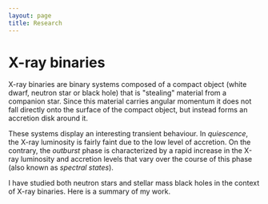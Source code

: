 ```yaml
---
layout: page
title: Research
---
```


<h1> X-ray binaries </h1>

X-ray binaries are binary systems composed of a compact object (white dwarf, neutron star or black hole) that is "stealing" material from a companion star. Since this material carries angular momentum it does not fall directly onto the surface of the compact object, but instead forms an accretion disk around it. 

These systems display an interesting transient behaviour. In <em>quiescence</em>, the X-ray luminosity is fairly faint due to the low level of accretion. On the contrary, the <em>outburst</em> phase is characterized by a rapid increase in the X-ray luminosity and accretion levels that vary over the course of this phase (also known as <em>spectral states</em>).

I have studied both neutron stars and stellar mass black holes in the context of X-ray binaries. Here is a summary of my work.
